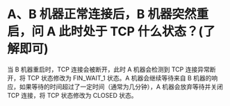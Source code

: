 # A、B 机器正常连接后，B 机器突然重启，问 A 此时处于 TCP 什么状态？(了解即可)

当 B 机器重启时，TCP 连接会被断开，此时 A 机器会检测到 TCP 连接异常断开，将 TCP 状态修改为 FIN\_WAIT\_1 状态。A 机器会继续等待来自 B 机器的响应，如果等待的时间超过了一定时间（通常为几分钟），A 机器会放弃等待并关闭 TCP 连接，将 TCP 状态修改为 CLOSED 状态。